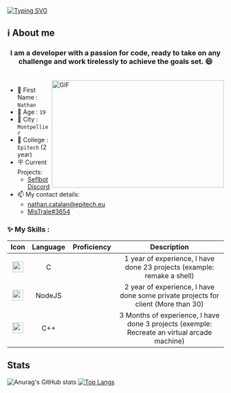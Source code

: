 [![Typing SVG](https://readme-typing-svg.herokuapp.com?font=Fira+Code&size=25&duration=3000&pause=1000&color=BF00F7&width=435&lines=Hello+!+It's+Nathan+%F0%9F%98%8A;I'm+a+Back-End+Developer+%F0%9F%A7%91%E2%80%8D%F0%9F%92%BB;I+love+learning+new+things+%F0%9F%93%96)](https://git.io/typing-svg)


## ℹ️ About me

<h3 align="center"> I am a developer with a passion for code, ready to take on any challenge and work tirelessly to achieve the goals set. 😄
</h3>

<br>

<img align="right" margin-top="15px" width="400" height="250px" alt="GIF" src="https://cdn.dribbble.com/users/1059583/screenshots/4171367/coding-freak.gif" />

- 📇 First Name : `Nathan`
- 👨 Age : `19`
- 🌆 City : `Montpellier`
- 🏢 College : `Epitech` (2 year)
- 🪧 Current Projects:
  - [Seflbot Discord](https://github.com/CatalanNathan/Selfbot-Discord)
- 📫 My contact details:
  - [nathan.catalan@epitech.eu](https://www.google.com/intl/fr/gmail/about/)
  - [MisTrale#3654](https://discord.com/)

### ✨ My Skills :

|        Icon        |             Language             |         Proficiency         |               Description               |
|:------------------:|:--------------------------------:|:---------------------------:|:---------------------------------------:|
| <img src="https://upload.wikimedia.org/wikipedia/commons/thumb/1/18/C_Programming_Language.svg/1200px-C_Programming_Language.svg.png" width="25" vertical-align="middle"/> | C | <img src="https://uxwing.com/wp-content/themes/uxwing/download/arts-graphic-shapes/star-icon.png" width="17" vertical-align="middle"/> <img src="https://uxwing.com/wp-content/themes/uxwing/download/arts-graphic-shapes/star-icon.png" width="17" vertical-align="middle"/> <img src="https://uxwing.com/wp-content/themes/uxwing/download/arts-graphic-shapes/star-icon.png" width="17" vertical-align="middle"/> <img src="https://uxwing.com/wp-content/themes/uxwing/download/arts-graphic-shapes/star-icon.png" width="17" vertical-align="middle"/> <img src="https://uxwing.com/wp-content/themes/uxwing/download/arts-graphic-shapes/star-icon.png" width="17" vertical-align="middle"/> | 1 year of experience, I have done 23 projects (example: remake a shell) |
| <img src="https://images.g2crowd.com/uploads/product/image/large_detail/large_detail_f0b606abb6d19089febc9faeeba5bc05/nodejs-development-services.png" width="25" vertical-align="middle"/> | NodeJS | <img src="https://uxwing.com/wp-content/themes/uxwing/download/arts-graphic-shapes/star-icon.png" width="17" vertical-align="middle"/> <img src="https://uxwing.com/wp-content/themes/uxwing/download/arts-graphic-shapes/star-icon.png" width="17" vertical-align="middle"/> <img src="https://uxwing.com/wp-content/themes/uxwing/download/arts-graphic-shapes/star-icon.png" width="17" vertical-align="middle"/> <img src="https://uxwing.com/wp-content/themes/uxwing/download/arts-graphic-shapes/star-icon.png" width="17" vertical-align="middle"/> <img src="https://uxwing.com/wp-content/themes/uxwing/download/arts-graphic-shapes/star-icon.png" width="17" vertical-align="middle"/> | 2 year of experience, I have done some private projects for client (More than 30) |
| <img src="https://upload.wikimedia.org/wikipedia/commons/thumb/1/18/ISO_C%2B%2B_Logo.svg/1200px-ISO_C%2B%2B_Logo.svg.png" width="25" vertical-align="middle"/> | C++ | <img src="https://uxwing.com/wp-content/themes/uxwing/download/arts-graphic-shapes/star-icon.png" width="17" vertical-align="middle"/> <img src="https://uxwing.com/wp-content/themes/uxwing/download/arts-graphic-shapes/star-icon.png" width="17" vertical-align="middle"/> <img src="https://uxwing.com/wp-content/themes/uxwing/download/arts-graphic-shapes/star-icon.png" width="17" vertical-align="middle"/> <img src="https://uxwing.com/wp-content/themes/uxwing/download/arts-graphic-shapes/star-icon.png" width="17" vertical-align="middle"/> | 3 Months of experience, I have done 3 projects (exemple: Recreate an virtual arcade machine) |




## Stats
![Anurag's GitHub stats](https://github-readme-stats.vercel.app/api?username=CatalanNathan&count_private=true&show_icons=true) 
[![Top Langs](https://github-readme-stats.vercel.app/api/top-langs/?username=CatalanNathan&layout=compact)](https://github.com/anuraghazra/github-readme-stats)
```
